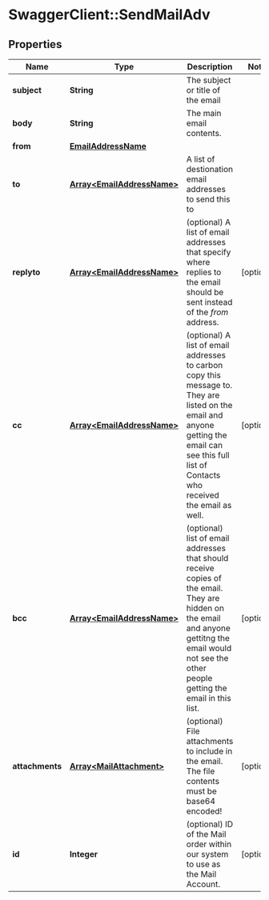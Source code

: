 # SwaggerClient::SendMailAdv

## Properties
Name | Type | Description | Notes
------------ | ------------- | ------------- | -------------
**subject** | **String** | The subject or title of the email | 
**body** | **String** | The main email contents. | 
**from** | [**EmailAddressName**](EmailAddressName.md) |  | 
**to** | [**Array&lt;EmailAddressName&gt;**](EmailAddressName.md) | A list of destionation email addresses to send this to | 
**replyto** | [**Array&lt;EmailAddressName&gt;**](EmailAddressName.md) | (optional) A list of email addresses that specify where replies to the email should be sent instead of the _from_ address. | [optional] 
**cc** | [**Array&lt;EmailAddressName&gt;**](EmailAddressName.md) | (optional) A list of email addresses to carbon copy this message to.  They are listed on the email and anyone getting the email can see this full list of Contacts who received the email as well. | [optional] 
**bcc** | [**Array&lt;EmailAddressName&gt;**](EmailAddressName.md) | (optional) list of email addresses that should receive copies of the email.  They are hidden on the email and anyone gettitng the email would not see the other people getting the email in this list. | [optional] 
**attachments** | [**Array&lt;MailAttachment&gt;**](MailAttachment.md) | (optional) File attachments to include in the email.  The file contents must be base64 encoded! | [optional] 
**id** | **Integer** | (optional)  ID of the Mail order within our system to use as the Mail Account. | [optional] 

